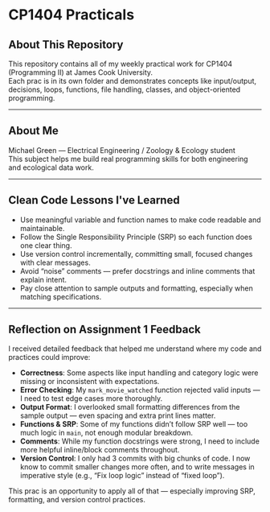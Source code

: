 # CP1404 Practicals

## About This Repository

This repository contains all of my weekly practical work for CP1404 (Programming II) at James Cook University.  
Each prac is in its own folder and demonstrates concepts like input/output, decisions, loops, functions, file handling, classes, and object-oriented programming.

---

## About Me

Michael Green — Electrical Engineering / Zoology & Ecology student  
This subject helps me build real programming skills for both engineering and ecological data work.

---

## Clean Code Lessons I've Learned

- Use meaningful variable and function names to make code readable and maintainable.
- Follow the Single Responsibility Principle (SRP) so each function does one clear thing.
- Use version control incrementally, committing small, focused changes with clear messages.
- Avoid “noise” comments — prefer docstrings and inline comments that explain intent.
- Pay close attention to sample outputs and formatting, especially when matching specifications.

---

## Reflection on Assignment 1 Feedback

I received detailed feedback that helped me understand where my code and practices could improve:

- **Correctness**: Some aspects like input handling and category logic were missing or inconsistent with expectations.
- **Error Checking**: My `mark_movie_watched` function rejected valid inputs — I need to test edge cases more thoroughly.
- **Output Format**: I overlooked small formatting differences from the sample output — even spacing and extra print lines matter.
- **Functions & SRP**: Some of my functions didn’t follow SRP well — too much logic in `main`, not enough modular breakdown.
- **Comments**: While my function docstrings were strong, I need to include more helpful inline/block comments throughout.
- **Version Control**: I only had 3 commits with big chunks of code. I now know to commit smaller changes more often, and to write messages in imperative style (e.g., “Fix loop logic” instead of “fixed loop”).

This prac is an opportunity to apply all of that — especially improving SRP, formatting, and version control practices.

